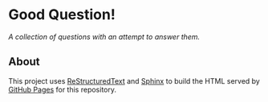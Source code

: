 # Good Question!

*A collection of questions with an attempt to answer them.*

## About

This project uses [ReStructuredText](https://docutils.sourceforge.io/rst.html)
and [Sphinx](https://www.sphinx-doc.org/en/master/) to build the HTML
served by [GitHub Pages](https://pages.github.com/) for this repository.

